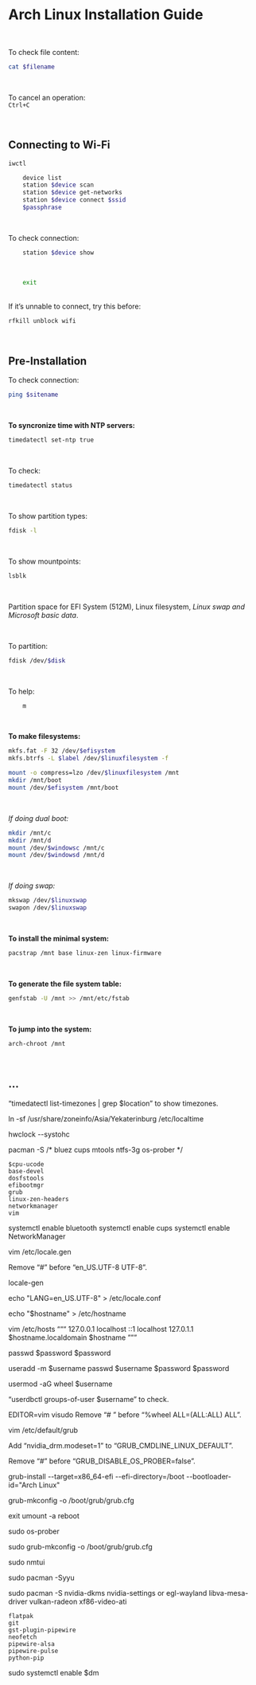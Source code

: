 # Arch Linux Installation Guide

<br>

To check file content:
```sh
cat $filename
```

<br>

To cancel an operation:
<br>
`Ctrl+C`

<br>

## Connecting to Wi-Fi

```sh
iwctl
```

```sh
    device list
    station $device scan
    station $device get-networks
    station $device connect $ssid
    $passphrase
```

<br>

To check connection:
```sh
    station $device show
```

<br>

```sh
    exit
```

<br>
If it’s unnable to connect, try this before:

```sh
rfkill unblock wifi
```

<br>

## Pre-Installation

To check connection:
```sh
ping $sitename
```

<br>

**To syncronize time with NTP servers:**

```sh
timedatectl set-ntp true
```

<br>

To check:
```sh
timedatectl status
```

<br>

To show partition types:
```sh
fdisk -l
```

<br>

To show mountpoints:
```sh
lsblk
```

<br>

Partition space for EFI System (512M), Linux filesystem, *Linux swap and Microsoft basic data*.

<br>

To partition:
```sh
fdisk /dev/$disk
```

<br>

To help:
```sh
    m
```

<br>

**To make filesystems:**
```sh
mkfs.fat -F 32 /dev/$efisystem
mkfs.btrfs -L $label /dev/$linuxfilesystem -f
```

```sh
mount -o compress=lzo /dev/$linuxfilesystem /mnt
mkdir /mnt/boot
mount /dev/$efisystem /mnt/boot
```

<br>

*If doing dual boot:*
```sh
mkdir /mnt/c
mkdir /mnt/d
mount /dev/$windowsc /mnt/c
mount /dev/$windowsd /mnt/d
```

<br>

*If doing swap:*
```sh
mkswap /dev/$linuxswap
swapon /dev/$linuxswap
```

<br>

**To install the minimal system:**
```sh
pacstrap /mnt base linux-zen linux-firmware
```

<br>

**To generate the file system table:**
```sh
genfstab -U /mnt >> /mnt/etc/fstab
```

<br>

**To jump into the system:**
```sh
arch-chroot /mnt
```

<br>

## …

“timedatectl list-timezones | grep $location” to show timezones.

ln -sf /usr/share/zoneinfo/Asia/Yekaterinburg /etc/localtime

hwclock --systohc

pacman -S
  /*
    bluez
    cups
    mtools
    ntfs-3g
    os-prober
  */

    $cpu-ucode
    base-devel
    dosfstools
    efibootmgr
    grub
    linux-zen-headers
    networkmanager
    vim

systemctl enable bluetooth
systemctl enable cups
systemctl enable NetworkManager

vim /etc/locale.gen

Remove “#” before “en_US.UTF-8 UTF-8”.

locale-gen

echo "LANG=en_US.UTF-8" > /etc/locale.conf

echo "$hostname" > /etc/hostname

vim /etc/hosts
“““
127.0.0.1 localhost
::1 localhost
127.0.1.1 $hostname.localdomain $hostname
”””

passwd
$password
$password

useradd -m $username
passwd $username
$password
$password

usermod -aG wheel $username

“userdbctl groups-of-user $username” to check.

EDITOR=vim visudo
Remove “# ” before “%wheel ALL=(ALL:ALL) ALL”.

vim /etc/default/grub

Add “nvidia_drm.modeset=1” to “GRUB_CMDLINE_LINUX_DEFAULT”. 

Remove “#” before “GRUB_DISABLE_OS_PROBER=false”.

grub-install --target=x86_64-efi --efi-directory=/boot --bootloader-id="Arch Linux"

grub-mkconfig -o /boot/grub/grub.cfg

exit
umount -a
reboot

sudo os-prober

sudo grub-mkconfig -o /boot/grub/grub.cfg

sudo nmtui

sudo pacman -Syyu

sudo pacman -S
    nvidia-dkms
    nvidia-settings
  or
    egl-wayland
    libva-mesa-driver
    vulkan-radeon
    xf86-video-ati

    flatpak
    git
    gst-plugin-pipewire
    neofetch
    pipewire-alsa
    pipewire-pulse
    python-pip

sudo systemctl enable $dm
